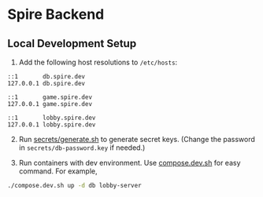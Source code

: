 # Spire Backend

## Local Development Setup

1. Add the following host resolutions to `/etc/hosts`:

```
::1       db.spire.dev
127.0.0.1 db.spire.dev

::1       game.spire.dev
127.0.0.1 game.spire.dev

::1       lobby.spire.dev
127.0.0.1 lobby.spire.dev
```

2. Run [secrets/generate.sh](secrets/generate.sh) to generate secret keys. (Change the password in `secrets/db-password.key` if needed.)

3. Run containers with dev environment. Use [compose.dev.sh](compose.dev.sh) for easy command. For example,
```sh
./compose.dev.sh up -d db lobby-server
```
